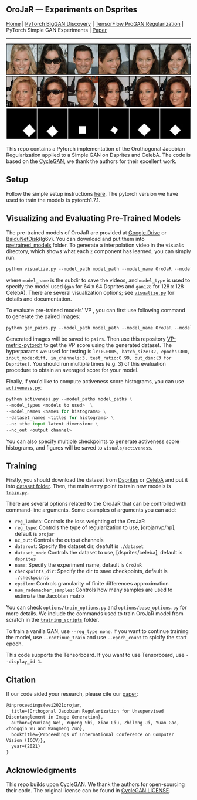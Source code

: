 ## OroJaR &mdash; Experiments on Dsprites

[Home](../README.md) | [PyTorch BigGAN Discovery](../biggan_discovery) | [TensorFlow ProGAN Regularization](../progan_experiments) | PyTorch Simple GAN Experiments | [Paper](https://arxiv.org/abs/2108.07668)

---

![Teaser image](../teaser_images/celeba1.gif)
![Teaser image](../teaser_images/celeba2.gif)
![Teaser image](../teaser_images/dsprites.gif)

This repo contains a Pytorch implementation of the Orothogonal Jacobian Regularization applied to a Simple GAN on Dsprites and CelebA. The code is based on the [CycleGAN](https://github.com/junyanz/pytorch-CycleGAN-and-pix2pix), we thank the authors for their excellent work.  

## Setup

Follow the simple setup instructions [here](../README.md#getting-started). The pytorch version we have used to train the models is pytorch1.7.1.

## Visualizing and Evaluating Pre-Trained Models

The pre-trained models of OroJaR are provided at [Google Drive](https://drive.google.com/drive/folders/1fi9mc-KxLmi-d39dQMFHc6acxFQvTaND) or [BaiduNetDisk](https://pan.baidu.com/s/1x4ITjtslpAeM-iCMAPv06Q 
)(lg6v). You can download and put them into [pretrained_models](./pretrained_models) folder. To generate a interpolation video in the `visuals` directory, which shows what each `z` component has learned, you can simply run:

```python
python visualize.py --model_path model_path --model_name OroJaR --model_type gan --nz <input dimension> --nc_out <output channel>
```
where `model_name` is the subdir to save the videos, and `model_type` is used to specify the model used (`gan` for 64 x 64 Dsprites and `gan128` for 128 x 128 CelebA).  There are several visualization options; see [`visualize.py`](visualize.py) for details and documentation.

To evaluate pre-trained models' VP , you can first use following command to generate the paired images:

```python
python gen_pairs.py --model_path model_path --model_name OroJaR --model_type gan --nz <input dimension> --nc_out <output channel>
```

Generated images will be saved to `pairs`. Then use this repository [VP-metric-pytorch](https://github.com/zhuxinqimac/VP-metric-pytorch) to get the VP score using the generated dataset. The hyperparams we used for testing is `lr:0.0005, batch_size:32, epochs:300, input_mode:diff, in_channels:3, test_ratio:0.99, out_dim:(3 for Dsprites)`.  You should run multiple times (e.g. 3) of this evaluation procedure to obtain an averaged score for your model.

Finally, if you'd like to compute activeness score histograms, you can use [`activeness.py`](activeness.py):

```python
python activeness.py --model_paths model_paths \
--model_types <models to used>  \
--model_names <names for histograms> \
--dataset_names <titles for histograms> \
--nz <the input latent dimension> \
--nc_out <output channel>
```

You can also specify multiple checkpoints to generate activeness score histograms, and figures will be saved to `visuals/activeness`.

## Training

Firstly, you should download the dataset from [Dsprites](https://github.com/deepmind/dsprites-dataset/blob/master/dsprites_ndarray_co1sh3sc6or40x32y32_64x64.npz) or [CelebA](https://drive.google.com/file/d/0B7EVK8r0v71pZjFTYXZWM3FlRnM/view?usp=sharing&resourcekey=0-dYn9z10tMJOBAkviAcfdyQ) and put it into [dataset folder](./dataset).  Then, the main entry point to train new models is [`train.py`](train.py).

There are several options related to the OroJaR that can be controlled with command-line arguments. Some examples of arguments you can add:

* `reg_lambda`: Controls the loss weighting of the OroJaR
* `reg_type`: Controls the type of regularization to use, [orojar/vp/hp], default is `orojar`
* `nc_out`: Controls the output channels
* `dataroot`: Specify the dataset dir, deafult is `./dataset`
* `dataset_mode` Controls the dataset to use, [dsprites/celeba], default is `dsprites`
* `name`: Specify the experiment name, default is `OroJaR`
* `checkpoints_dir`: Specify the dir to save checkpoints, default is `./checkpoints`
* `epsilon`: Controls granularity of finite differences approximation
* `num_rademacher_samples`: Controls how many samples are used to estimate the Jacobian matrix

You can check `options/train_options.py` and `options/base_options.py` for more details. We include the commands used to train OroJaR model from scratch in the [`training_scripts`](training_scripts) folder. 

To train a vanilla GAN, use `--reg_type none`.  If you want to continue training the model, use `--continue_train` and use `--epoch_count` to spicify the start epoch.

This code supports the Tensorboard. If you want to use Tensorboard, use `--display_id 1`.

## Citation

If our code aided your research, please cite our [paper](https://arxiv.org/abs/2108.07668):
```
@inproceedings{wei2021orojar,
  title={Orthogonal Jacobian Regularization for Unsupervised Disentanglement in Image Generation},
  author={Yuxiang Wei, Yupeng Shi, Xiao Liu, Zhilong Ji, Yuan Gao, Zhongqin Wu and Wangmeng Zuo},
  booktitle={Proceedings of International Conference on Computer Vision (ICCV)},
  year={2021}
}
```

## Acknowledgments

This repo builds upon [CycleGAN](https://github.com/junyanz/pytorch-CycleGAN-and-pix2pix). We thank the authors for open-sourcing their code. The original license can be found in [CycleGAN LICENSE](LICENSE-CycleGAN).
